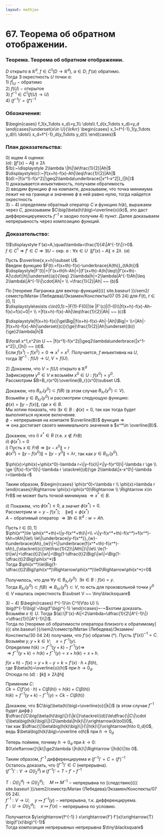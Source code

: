 ```yaml
---  
layout: mathjax  
---  
```

  
# 67. Теорема об обратном отображении.  
  
### Теорема. Теорема об обратном отображении.  
$D$ открыто в $\mathbb{R}^d,~f\in C^1(D\to\mathbb{R}^d),~a\in D;~f'(a)$ обратимо.  
Тогда $\exists$  окрестность $U$ точки $a:$  
$1)~f|_U~-~$обратимо  
$2)~f(U)~-$ открытое  
$3)~f^{-1}\in C^1(f(U)\to U)$  
$4)~\big(f^{-1}\big)'=\big(f'\big)^{-1}$  
  
### Обозначения:  
$\begin{cases}  
f_1(x_1\dots x_d)=y_1\\  
\dots\\  
f_d(x_1\dots x_d)=y_d  
\end{cases}\underset{x\in U}{\lrArr}  
\begin{cases}  
x_1=f^{-1}_1(y_1\dots y_d)\\  
\dots\\  
x_d=f^{-1}_d(y_1\dots y_d)\\  
\end{cases}$  
  
### План доказательства:  
$0)$ ищем 4 оценки:  
$(a):~\|f'(x)-A\|\le2\lambda$  
$(b):~\displaystyle 2\lambda \|h\|\le\frac{1}{2}|Ah|$  
$\displaystyle(c):~|f(x+h)-f(x)-Ah|\leq\frac{1}{2}|Ah|$  
$(d):~|f(x^1)-f(x^2)|\geq2\lambda\underbrace{|x^1-x^2|}_{|h|}$  
$1)$ доказывается инъективность, получаем обратимость  
$2)$ вводим функцию $\phi$ на компакте, доказываем, что точка минимума лежит не на границе и значение $\phi$ в ней равно нулю, тогда найдется окрестность  
$3)-4)$ определяем обратный оператор $C$ и функцию $h(k)$, выражаем через $C$, доказываем $C\big(\beta(h)\big)=\overline{o}(k)$, это даст дифференцируемость $f^{-1}$ и заодно получим $4)$ пункт. Далее доказываем непрерывность через композицию функций.  
  
### Доказательство:  
$1)$$\displaystyle f'(a)=A,\quad\lambda=\frac{1}{4\|A^{-1}\|}>0$.  
$f\in C^1\Rightarrow f'\in C\Rightarrow\exists U~-~$окр. $a:\forall x\in U ~~ \|f'(x)-A\|\le2\lambda ~~ (a)$  
  
Пусть $\overline{x,x+h}\subset U$.  
Введем функцию $F(t):=f(x+th)-f(x)-\underbrace{A(th)}_{tA(h)}$  
$\displaystyle|F'(t)|=|f'(x+th)h-Ah|=|(f'(x+th)-A)h|\leq\\|f'(x+th)-A|\cdot\|h\|\underset{(a)}{\leq} 2\lambda|h|=2\lambda|A^{-1}Ah|\leq 2\lambda\|A^{-1}\|\cdot|Ah|=  
\\  
=\frac{1}{2}|Ah| ~~ (b)$  
  
По [теореме Лагранжа для вектор-функций]({{ site.baseurl }}/sem2/семестр/Матан (Лебедева)/Экзамен/Конспекты/07 05 24) для $F(t),~t\in[0,1]$  
$\displaystyle\exists c\in(0,1):~|F(1)-F(0)|\le |F'(c)|(1-0)\\|f(x+h)-f(x)-Ah-f(x)+f(x)+0|=  
\\  
=|f(x+h)-f(x)-Ah|\leq\frac{1}{2}|Ah| ~~ (c)$  
  
$\displaystyle|f(x+h)-f(x)|\ge\Big||f(x+h)-f(x)-Ah|-|Ah|\Big|=  
\\=|Ah|-|f(x+h)-f(x)-Ah|\underset{(c)}{\ge}\frac{1}{2}|Ah|\underset{(b)}{\ge}2\lambda|h|$  
  
$\forall x^1,x^2\in U ~~ |f(x^1)-f(x^2)|\geq2\lambda\underbrace{|x^1-x^2|}_{|h|} ~~ (d)$.  
Если $f(x^1)-f(x^2)=0\Rightarrow x^1=x^2$. Получается, $f$ инъективна на $U$,  
тогда $\exists f^{-1}:f(U)\to U,~V=f(U)$.  
  
$2)$ Докажем, что $V=f(U)$ открыто в $\mathbb{R}^d$  
Зафиксируем $y^0\in V$ и возьмём $x^0\in U:f(x^0)=y^0$.  
Рассмотрим $B=B_r(x^0):\overline{B_r}(x^0)\subset U$.  
  
Докажем, что $B_{\lambda r}(y^0)\subset f(B)$ (в этом случае $B_{\lambda r}(y^0)\subset V$).  
Возьмём $y\in B_{\lambda r}(y^0)$ и рассмотрим следующую функцию:  
$\phi(x)=\|y-f(x)\|$, где $x\in B$.  
Мы хотим показать, что $\exists x\in B:\phi(x)=0$, так как тогда будет выполняться нужное включение.  
$\phi~-~$непрерывная на компакте $\overline{B}$ функция $\Rightarrow$  
$\Rightarrow$ она достигает своего минимального значения в $x^*\in \overline{B}$.  
  
Докажем, что $i)~x^*\in B$ (т.е. $x\notin FrB$)  
                        $ii)$ $\phi(x^*)=0$  
$i)$ Пусть $x\in FrB\Rightarrow \|x-x^0\|=r$  
$\phi(x^0)=\|y-f(x^0)\|=\|y-y^0\|<\lambda r$, так как $y\in B_{\lambda r}(y^0)$.  
  
$\phi(x)>\phi(x)+\phi(x^0)-\lambda r=\|y-f(x)\|+\|y-f(x^0)\|-\lambda r \ge  
\\  
\ge \|f(x)-f(x^0)\|-\lambda r \stackrel{(d)}\ge 2\lambda\|x-x^0\|-\lambda r=\lambda r$  
  
Таким образом, $\begin{rcases}  
\phi(x^0)<\lambda r  
\\  
\phi(x)>\lambda r  
\end{rcases}\Rightarrow \phi(x)>\phi(x^0)\Rightarrow  
\\  
\Rightarrow x\in FrB$ не может быть точкой минимума $\Rightarrow x^*\in B$.  
  
$ii)$ Покажем, что $\phi(x^*)\le 0$, а значит $\phi(x^*)=0$.  
Рассмотрим $w=y-f(x^*)$$;\quad \|w\|=\phi(x^*)$  
$A~-~$обратимый оператор $\Rightarrow\exists h\in \mathbb{R}^d:w=Ah$.  
  
Пусть $t\in[0,1]$  
$\phi(x^*)\le \phi(x^*+th)=\|y-f(x^*+th)\|=\\  
=\|y-f(x^*+th)-f(x^*)+f(x^*)-tAh+tAh\|\le\\  
\le\|\underbrace{y-f(x^*)}_{w}-t\underbrace{Ah}_{w}\|+\|\underbrace{f(x^*+th)-f(x^*)-tAh}_{\stackrel{(c)}\le\frac{1}{2}\|Ath\|}\|\le\\  
\le(1-t)\|w\|+\dfrac{t}2\|w\|=\Big(1-\dfrac{t}2\Big)\|w\|=\Big(1-\dfrac{t}2\Big)\phi(x^*)$  
Тогда $\phi(x^*)\le\Big(1-\dfrac{t}2\Big)\phi(x^*)\Rightarrow\phi(x^*)\le0\Rightarrow\phi(x^*)=0$  
  
Получилось, что для $\forall y\in B_{\lambda r}(y^0) ~~ \exists x\in B:f(x)=y$.  
Тогда $B_{\lambda r}(y^0)\subset f(B)\Rightarrow B_{\lambda r}(y^0)\subset V$, то есть для произвольной точки $y^0\in V$ нашлась окрестность $\subset V ~~ \tiny\blacksquare$  
  
$3)-4)$ $\begin{rcases}  
f^{-1}\in C^1(V\to U)  
\\  
\big(f^{-1}\big)'=\big(f'\big)^{-1}  
\end{rcases}~-~$хотим доказать.  
Возьмём $x\in U$. Тогда $(a):\|f'(x)-A\|<2\lambda=\dfrac{1}{2\|A^{-1}\|}<\dfrac{1}{\|A^{-1}\|}$.  
Тогда по [теореме об обратимости оператора близкого к обратимому]({{ site.baseurl }}/sem2/семестр/Матан (Лебедева)/Экзамен/Конспекты/30 04 24) получаем, что $f'(x)$ обратим $( * )$. Пусть $\big(f'(x)\big)^{-1}=C$.  
Возьмём $y,y+k\in V;\quad x=f^{-1}(y)$.  
Определим $h(k):=f^{-1}(y+k)-f^{-1}(y)\Rightarrow$  
$\Rightarrow f^{-1}(y+k)=h(k)+f^{-1}(y)=x+h(k)=x+h$.  
  
$f(x+h)-f(x)=y+k-y=k=f'(x)\cdot h+\beta(h)$,  
где $\beta(h)=\overline{o}(h)$ при $h\to 0_d$.  
Отсюда по $(d):\|k\|\ge 2\lambda \|h\|$  
  
Применим $C$:  
$Ck=C\big(f'(x)\cdot h\big)+C\big(\beta(h)\big)=h(k)+C\big(\beta(h)\big)$  
$h(k)=f^{-1}(y+k)-f^{-1}(y)=Ck-C\big(\beta(h)\big)$  
  
Докажем, что $C\big(\beta(h)\big)=\overline{o}(|k|)$ (в этом случае $f^{-1}$ будет дифф.)  
$\dfrac{\|C\big(\beta(h)\big)\|}{\|k\|}\stackrel{(d)}\le\dfrac{\|C\|\cdot \|\beta\big(h(k)\big)\|}{2\lambda\|h(k)\|}\xrightarrow{k\to0}0$,  
так как $\dfrac{\|\beta\big(h(k)\big)\|}{\|h(k)\|}\xrightarrow{h\to 0_d}0$, ведь $\beta\big(h(k)\big)=\overline o(h)$ при $h\to 0_d$  
  
Теперь поймем, почему $h\to0_d$ при $k\to 0$:  
$0\xleftarrow{}\|k\|\ge2\lambda \|h(k)\|\Rightarrow \|h(k)\|\to 0$.  
  
Таким образом, $f^{-1}$  дифференцируема и $\big(f^{-1}\big)'=C=\big(f'\big)^{-1}$  
Осталось доказать, что $\big(f^{-1}\big)'\in C$ (непрерывна).  
$\big(f^{-1}\big)':V\to\Omega(l_2^d)$ и $\big(f^{-1}\big)'=T\circ f'\circ f^{-1}$  
  
$T:\Omega(l_2^d)\to \Omega(l_2^d);\quad M\mapsto M^{-1}~-~$непрерывна по [следствию]({{ site.baseurl }}/sem2/семестр/Матан (Лебедева)/Экзамен/Конспекты/07 05 24).  
$f^{-1}:V\to U;\quad y\mapsto f^{-1}(y)~-~$непрерывна, т.к. дифференцируема.  
$f':U\to \Omega(l_2^d);\quad x\mapsto f'(x)~-~$непрерывна по условию.  
  
Получается $y\xrightarrow{f^{-1} } x\xrightarrow{f'} f'(x)\xrightarrow{T} \big(f'(x)\big)^{-1}$  
Тогда композиция непрерывных непрерывна  $\tiny\blacksquare$  
